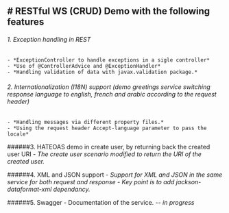 ## # RESTful WS (CRUD) Demo with the following features

###### 1. Exception handling in REST
    - *ExceptionController to handle exceptions in a sigle controller*
    - *Use of @ControllerAdvice and @ExceptionHandler*
    - *Handling validation of data with javax.validation package.*

###### 2. Internationalization (I18N) support (demo greetings service switching response language to english, french and arabic according to the request header)
    - *Handling messages via different property files.*
    - *Using the request header Accept-language parameter to pass the locale*

######3. HATEOAS demo in create user, by returning back the created user URI
    - *The create user scenario modified to return the URI of the created user.*

######4. XML and JSON support
    - *Support for XML and JSON in the same service for both request and response*
    - *Key point is to add jackson-dataformat-xml dependancy.*

######5. Swagger - Documentation of the service. -- *in progress*
